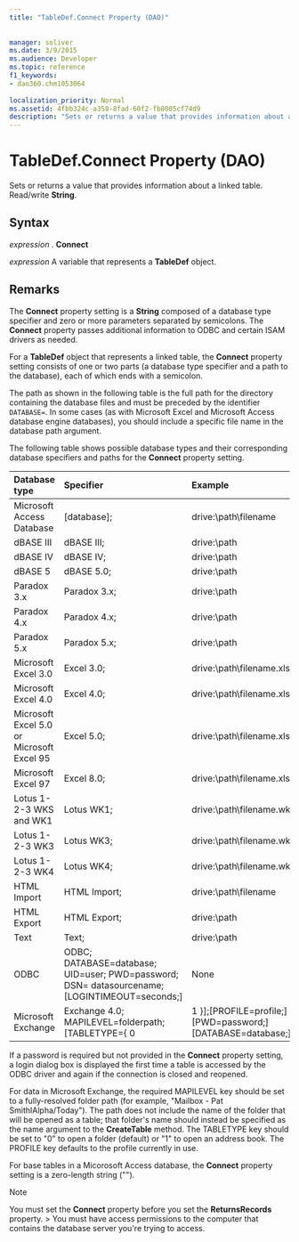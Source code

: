 ```yaml
---
title: "TableDef.Connect Property (DAO)"
 
 
manager: soliver
ms.date: 3/9/2015
ms.audience: Developer
ms.topic: reference
f1_keywords:
- dao360.chm1053064
  
localization_priority: Normal
ms.assetid: 4fbb324c-a358-8fad-60f2-fb8005cf74d9
description: "Sets or returns a value that provides information about a linked table. Read/write String ."
---
```


# TableDef.Connect Property (DAO)

Sets or returns a value that provides information about a linked table. Read/write **String**. 
  
## Syntax

 *expression*  . **Connect**
  
 *expression*  A variable that represents a **TableDef** object. 
  
## Remarks

The **Connect** property setting is a **String** composed of a database type specifier and zero or more parameters separated by semicolons. The **Connect** property passes additional information to ODBC and certain ISAM drivers as needed. 
  
For a **TableDef** object that represents a linked table, the **Connect** property setting consists of one or two parts (a database type specifier and a path to the database), each of which ends with a semicolon. 
  
The path as shown in the following table is the full path for the directory containing the database files and must be preceded by the identifier  `DATABASE=`. In some cases (as with Microsoft Excel and Microsoft Access database engine databases), you should include a specific file name in the database path argument.
  
The following table shows possible database types and their corresponding database specifiers and paths for the **Connect** property setting. 
  
|**Database type**|**Specifier**|**Example**|
|:-----|:-----|:-----|
|Microsoft Access Database  <br/> |[database];  <br/> |drive:\path\filename  <br/> |
|dBASE III  <br/> |dBASE III;  <br/> |drive:\path  <br/> |
|dBASE IV  <br/> |dBASE IV;  <br/> |drive:\path  <br/> |
|dBASE 5  <br/> |dBASE 5.0;  <br/> |drive:\path  <br/> |
|Paradox 3.x  <br/> |Paradox 3.x;  <br/> |drive:\path  <br/> |
|Paradox 4.x  <br/> |Paradox 4.x;  <br/> |drive:\path  <br/> |
|Paradox 5.x  <br/> |Paradox 5.x;  <br/> |drive:\path  <br/> |
|Microsoft Excel 3.0  <br/> |Excel 3.0;  <br/> |drive:\path\filename.xls  <br/> |
|Microsoft Excel 4.0  <br/> |Excel 4.0;  <br/> |drive:\path\filename.xls  <br/> |
|Microsoft Excel 5.0 or Microsoft Excel 95  <br/> |Excel 5.0;  <br/> |drive:\path\filename.xls  <br/> |
|Microsoft Excel 97  <br/> |Excel 8.0;  <br/> |drive:\path\filename.xls  <br/> |
|Lotus 1-2-3 WKS and WK1  <br/> |Lotus WK1;  <br/> |drive:\path\filename.wk1  <br/> |
|Lotus 1-2-3 WK3  <br/> |Lotus WK3;  <br/> |drive:\path\filename.wk3  <br/> |
|Lotus 1-2-3 WK4  <br/> |Lotus WK4;  <br/> |drive:\path\filename.wk4  <br/> |
|HTML Import  <br/> |HTML Import;  <br/> |drive:\path\filename  <br/> |
|HTML Export  <br/> |HTML Export;  <br/> |drive:\path  <br/> |
|Text  <br/> |Text;  <br/> |drive:\path  <br/> |
|ODBC  <br/> |ODBC; DATABASE=database; UID=user; PWD=password; DSN= datasourcename; [LOGINTIMEOUT=seconds;]  <br/> |None  <br/> |
|Microsoft Exchange  <br/> |Exchange 4.0; MAPILEVEL=folderpath; [TABLETYPE={ 0 | 1 }];[PROFILE=profile;] [PWD=password;] [DATABASE=database;]  <br/> |drive:\path\filename  <br/> |
   
If a password is required but not provided in the **Connect** property setting, a login dialog box is displayed the first time a table is accessed by the ODBC driver and again if the connection is closed and reopened. 
  
For data in Microsoft Exchange, the required MAPILEVEL key should be set to a fully-resolved folder path (for example, "Mailbox - Pat SmithIAlpha/Today"). The path does not include the name of the folder that will be opened as a table; that folder's name should instead be specified as the name argument to the **CreateTable** method. The TABLETYPE key should be set to "0" to open a folder (default) or "1" to open an address book. The PROFILE key defaults to the profile currently in use. 
  
For base tables in a Micorosoft Access database, the **Connect** property setting is a zero-length string (""). 
  
> [!NOTE]
>  You must set the **Connect** property before you set the **ReturnsRecords** property. >  You must have access permissions to the computer that contains the database server you're trying to access. 
  

